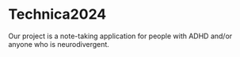 # Technica2024
Our project is a note-taking application for people with ADHD and/or anyone who is neurodivergent.
